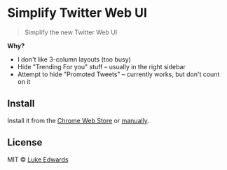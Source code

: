 # Simplify Twitter Web UI

> Simplify the new Twitter Web UI


**Why?**

- I don't like 3-column layouts (too busy)
- Hide "Trending For you" stuff – usually in the right sidebar
- Attempt to hide "Promoted Tweets" – currently works, but don't count on it

## Install

Install it from the [Chrome Web Store](https://chrome.google.com/webstore/detail/simplify-twitter-web-ui/pobjlebhmdjbgfjhfdhblilmpjkegbfd) or [manually](http://superuser.com/a/247654/6877).


## License

MIT © [Luke Edwards](https://lukeed.com)
